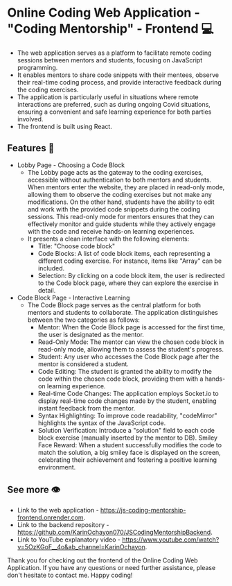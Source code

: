 
# Online Coding Web Application - "Coding Mentorship" - Frontend 💻
- The web application serves as a platform to facilitate remote coding sessions between mentors and students, focusing on JavaScript programming.
- It enables mentors to share code snippets with their mentees, observe their real-time coding process, and provide interactive feedback during the coding exercises.
- The application is particularly useful in situations where remote interactions are preferred, such as during ongoing Covid situations, ensuring a convenient and safe learning experience for both parties involved.
- The frontend is built using React.
## Features 🌿
- Lobby Page - Choosing a Code Block 
    - The Lobby page acts as the gateway to the coding exercises, accessible without authentication to both mentors and students.
      When mentors enter the website, they are placed in read-only mode, allowing them to observe the coding exercises but not make any modifications.
      On the other hand, students have the ability to edit and work with the provided code snippets during the coding sessions.
      This read-only mode for mentors ensures that they can effectively monitor and guide students while they actively engage with the code and receive hands-on learning experiences.
    - It presents a clean interface with the following elements:
        - Title: "Choose code block"
        - Code Blocks: A list of code block items, each representing a different coding exercise. For instance, items like "Array" can be       included.
        - Selection: By clicking on a code block item, the user is redirected to the Code block page, where they can explore the exercise in detail.
- Code Block Page - Interactive Learning
    - The Code Block page serves as the central platform for both mentors and students to collaborate.
      The application distinguishes between the two categories as follows:
        - Mentor: When the Code Block page is accessed for the first time, the user is designated as the mentor.
        - Read-Only Mode: The mentor can view the chosen code block in read-only mode, allowing them to assess the student's progress.
        - Student: Any user who accesses the Code Block page after the mentor is considered a student.
        - Code Editing: The student is granted the ability to modify the code within the chosen code block, providing them with a hands-on learning experience.
        - Real-time Code Changes: The application employs Socket.io to display real-time code changes made by the student, enabling instant feedback from the mentor. 
        - Syntax Highlighting: To improve code readability, "codeMirror" highlights the syntax of the JavaScript code.
        - Solution Verification: Introduce a "solution" field to each code block exercise (manually inserted by the mentor to DB).
        Smiley Face Reward: When a student successfully modifies the code to match the solution, a big smiley face is displayed on the screen, celebrating their achievement and fostering a positive learning environment.

## See more 👁️
- Link to the web application - https://js-coding-mentorship-frontend.onrender.com.
- Link to the backend repository - https://github.com/KarinOchayon070/JSCodingMentorshipBackend.
- Link to YouTube explanatory video - https://www.youtube.com/watch?v=5OzKGoF__4o&ab_channel=KarinOchayon.

Thank you for checking out the frontend of the Online Coding Web Application.
If you have any questions or need further assistance, please don't hesitate to contact me. Happy coding!